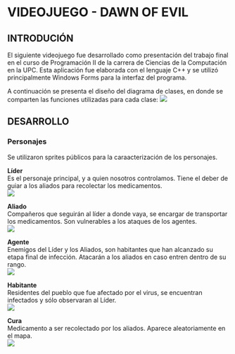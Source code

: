 # **VIDEOJUEGO - DAWN OF EVIL**

## **INTRODUCIÓN**

El siguiente videojuego fue desarrollado como presentación del trabajo final en el curso de Programación II de la carrera de Ciencias de la Computación en la UPC. Esta aplicación fue elaborada con el lenguaje C++ y se utilizó principalmente Windows Forms para la interfaz del programa. 

A continuación se presenta el diseño del diagrama de clases, en donde se comparten las funciones utilizadas para cada clase:
![](https://github.com/Shark7EnzoCamargo/Videojuego-RPG/blob/master/image.png)

## **DESARROLLO**

### **Personajes**
Se utilizaron sprites públicos para la caraacterización de los personajes.  
  

**Líder**  
Es el personaje principal, y a quien nosotros controlamos. Tiene el deber de guiar a los aliados para recolectar los medicamentos.  
![](https://github.com/Shark7EnzoCamargo/Videojuego-RPG/blob/master/POGRA%20II_FINAL/lider.png)

**Aliado**  
Compañeros que seguirán al líder a donde vaya, se encargar de transportar los medicamentos. Son vulnerables a los ataques de los agentes.  
![](https://github.com/Shark7EnzoCamargo/Videojuego-RPG/blob/master/POGRA%20II_FINAL/aliado.png)

**Agente**  
Enemigos del Líder y los Aliados, son habitantes que han alcanzado su etapa final de infección. Atacarán a los aliados en caso entren dentro de su rango.  
![](https://github.com/Shark7EnzoCamargo/Videojuego-RPG/blob/master/POGRA%20II_FINAL/agente.png)

**Habitante**  
Residentes del pueblo que fue afectado por el virus, se encuentran infectados y sólo observaran al Líder.  
![](https://github.com/Shark7EnzoCamargo/Videojuego-RPG/blob/master/POGRA%20II_FINAL/habitante.png)

**Cura**  
Medicamento a ser recolectado por los aliados. Aparece aleatoriamente en el mapa.  
![](https://github.com/Shark7EnzoCamargo/Videojuego-RPG/blob/master/POGRA%20II_FINAL/pastilla.png)
